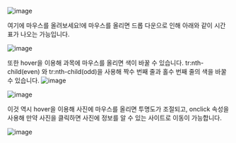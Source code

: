 ![image](https://user-images.githubusercontent.com/97486359/169640750-10f8894f-8ea7-4784-8b2b-25edc13d2ce3.png)

여기에 마우스를 올려보세요!에 마우스를 올리면 드롭 다운으로 인해 아래와 같이 시간표가 나오는 가능입니다.

![image](https://user-images.githubusercontent.com/97486359/169640754-5f8f774c-d226-4493-8b74-c0193b33c112.png)

또한 hover을 이용해 과목에 마우스를 올리면 색이 바꿀 수 있습니다.
tr:nth-child(even) 와 tr:nth-child(odd)을 사용해 짝수 번째 줄과 홀수 번째 줄의 색을 바꿀 수 있습니다.
![image](https://user-images.githubusercontent.com/97486359/169641098-e3aaac1f-2363-4ff1-b943-b5e8d840472e.png)

![image](https://user-images.githubusercontent.com/97486359/169641104-8eea9e75-568f-491d-8847-6944313701ca.png)

이것 역시 hover을 이용해 사진에 마우스를 올리면 투명도가 조절되고, onclick 속성을 사용해 만약 사진을 클릭하면 사진에 정보를 알 수 있는 사이트로 이동이 가능합니다.

![image](https://user-images.githubusercontent.com/97486359/169641260-da31883d-8d63-4470-a33a-4685f57cae7f.png)
